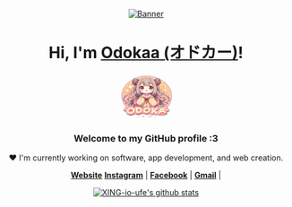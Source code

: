<p align="center">
  <a href="https://www.odokaa.net">
    <img src="./milim.webp" alt="Banner" width="25%" height="auto">
  </a>
</p>

<h1 align="center">Hi, I'm <a href="https://www.odokaa.net">Odokaa (オドカー)</a>!</h1>
<p align="center">
  <a href="https://www.odokaa.net">
    <img src="./logo.png" width="100px" height="80px" alt="Odokaa">
  </a>
</p>
<h3 align="center">Welcome to my GitHub profile :3</h3>

<p align="center">❤ I'm currently working on software, app development, and web creation.</p>

<p align="center">
  <strong><a href="https://www.odokaa.net">Website</a></strong>
  <strong><a href="https://www.instagram.com/odokaa0403/">Instagram</a></strong> |
  <strong><a href="https://www.facebook.com/Odokaa0403/">Facebook</a></strong> |
  <strong><a href="mailto:xingdaiyamondo@gmail.com">Gmail</a></strong> |
</p>

<p align="center">
  <a href="https://github.com/XING-io-ufe"><img src="https://github-readme-stats.vercel.app/api?username=XING-io-ufe&hide_border=true&show_icons=true" alt="XING-io-ufe's github stats"></a>
</p>
